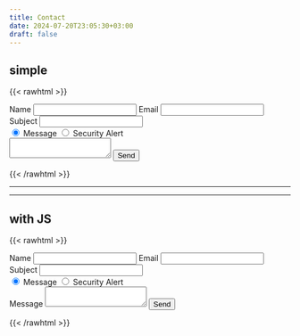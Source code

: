 ```yaml
---
title: Contact
date: 2024-07-20T23:05:30+03:00
draft: false
---
```



## simple


{{< rawhtml >}}

<form id="contact-form" name="contact" method="POST" data-netlify="true">
    <label for="contact-name">Name</label>
    <input type="text" id="contact-name" name="name" required>
    <label for="contact-email">Email</label>
    <input type="email" id="contact-email" name="_replyto" required>
    <label for="contact-subject">Subject</label>
    <input type="text" id="contact-subject" name="subject" maxlength="60" required>
    <div class="radio-container">
        <input type="radio" id="message" name="message-type" value="Message" checked>
        <label for="message">Message</label>
        <input type="radio" id="security-alert" name="message-type" value="Security Alert">
        <label for="security-alert">Security Alert</label>
    </div>
    <textarea id="contact-message" name="message" required></textarea>
    <button type="submit" id="contact-submit">Send</button>
</form>

{{< /rawhtml >}}


---
---


## with JS


{{< rawhtml >}}

<form id="contact-form" name="contact" method="POST" data-netlify="true" onsubmit="return customizeSubject()">
    <label for="contact-name">Name</label>
    <input type="text" id="contact-name" name="name" maxlength="45" required>
    <label for="contact-email">Email</label>
    <input type="email" id="contact-email" name="_replyto" required>
    <label for="contact-subject">Subject</label>
    <input type="text" id="contact-subject" name="message-subject" maxlength="60" required>
    <div class="radio-container">
        <input type="radio" id="message" name="message-type" value="Message" checked>
        <label for="message">Message</label>
        <input type="radio" id="security-alert" name="message-type" value="Security Alert">
        <label for="security-alert">Security Alert</label>
    </div>
    <label for="contact-message">Message</label>
    <textarea id="contact-message" name="message" required></textarea>
    <button type="submit" id="contact-submit">Send</button>
</form>

<script>
function customizeSubject() {
    var form = document.getElementById('contact-form');
    var messageType = form.querySelector('input[name="message-type"]:checked').value;
    var messageSubject = form.querySelector('input[name="message-subject"]').value;
    var subject = "Lpub.org " + messageType + ": " + messageSubject;
    var subjectInput = document.createElement('input');
    subjectInput.type = 'hidden';
    subjectInput.name = 'subject';
    subjectInput.value = subject;
    form.appendChild(subjectInput);
    return true;
}
</script>

{{< /rawhtml >}}


